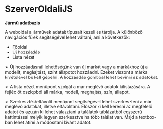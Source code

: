 # SzerverOldaliJS

**Jármű adatbázis**

A weboldal a járművek adatait típusait kezeli és tárolja. A különböző navigációs fülek 
segítségével lehet váltani, ami a következők: 
- Főoldal
- Új hozzáadás
- Lista nézet

➢ Új hozzáadásnál lehetőségünk van új márkát vagy a márkákhoz új a modellt, meghajtást, színt állapotot hozzáadni. Ezeket viszont a márka kivételével be kell gépelni. A hozzáadás gombbal lehet bevinni az adatokat.

➢ A lista nézet menüpont szolgál a már meglévő adatok kilistázására. A fejléc öt oszlopból áll márka, modell, meghajtás, szín, állapot.

➢ Szerkesztés/eltávolít menüpont segítségével lehet szerkeszteni a már meglévő adatokat, illetve eltávolítani. Először ki kell keresni az megfelelő adatot és azután ki lehet választani a találatok táblázatból egyszerű kattintással melyik legyen szerkesztve ha több találat van. Majd a textbox-ban lehet átírni a módosítani kívánt adatot.
